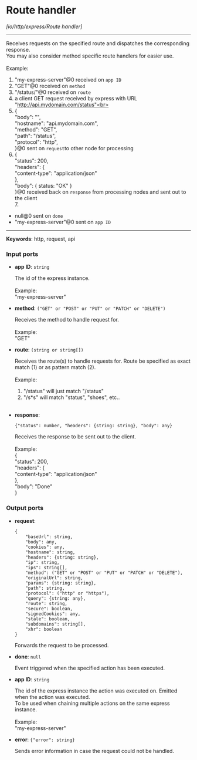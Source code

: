 # Route handler

_[io/http/express/Route handler]_

---

Receives requests on the specified route and dispatches the corresponding response.<br>
You may also consider method specific route handlers for easier use.<br>
<br>
Example:<br>
1. "my-express-server"@0 received on `app ID`<br>
2. "GET"@0 received on `method`<br>
3. "/status/"@0 received on `route`<br>
4. a client GET request received by express with URL "http://api.mydomain.com/status"<br>
5. {<br>
"body": "", <br>
"hostname": "api.mydomain.com", <br>
"method": "GET", <br>
"path": "/status", <br>
"protocol": "http", <br>
}@0 sent on `request`to other node for processing<br>
6. {<br>
  "status": 200,<br>
  "headers": {<br>
    "content-type": "application/json" <br>
  },<br>
  "body": { status: "OK" } <br>
}@0 received back on `response` from processing nodes and sent out to the client<br>
7.<br>
- null@0 sent on `done`<br>
- "my-express-server"@0 sent on `app ID`<br>

---

__Keywords__: http, request, api

### Input ports

* __app ID__: ` string `

    The id of the express instance.<br>
    <br>
    Example: <br>
    "my-express-server"<br>


* __method__: ` ("GET" or "POST" or "PUT" or "PATCH" or "DELETE") `

    Receives the method to handle request for. <br>
    <br>
    Example:<br>
    "GET"<br>


* __route__: ` (string or string[]) `

    Receives the route(s) to handle requests for. Route be specified as exact match (1) or as pattern match (2).<br>
    <br>
    Example:<br>
    1) "/status" will just match "/status"<br>
    2) "/s*s" will match "status", "shoes", etc..<br>
    <br>


* __response__: 
    ```
    {"status": number, "headers": {string: string}, "body": any}
    ```

    Receives the response to be sent out to the client.<br>
    <br>
    Example:<br>
    {<br>
      "status": 200,<br>
      "headers": {<br>
        "content-type": "application/json" <br>
      },<br>
      "body": "Done"<br>
    }<br>

### Output ports

* __request__: 
    ```
    {
        "baseUrl": string,
        "body": any,
        "cookies": any,
        "hostname": string,
        "headers": {string: string},
        "ip": string,
        "ips": string[],
        "method": ("GET" or "POST" or "PUT" or "PATCH" or "DELETE"),
        "originalUrl": string,
        "params": {string: string},
        "path": string,
        "protocol": ("http" or "https"),
        "query": {string: any},
        "route": string,
        "secure": boolean,
        "signedCookies": any,
        "stale": boolean,
        "subdomains": string[],
        "xhr": boolean
    }
    ```

    Forwards the request to be processed.<br>


* __done__: ` null `

    Event triggered when the specified action has been executed.<br>


* __app ID__: ` string `

    The id of the express instance the action was executed on. Emitted when the action was executed.<br>
    To be used when chaining multiple actions on the same express instance.<br>
    <br>
    Example: <br>
    "my-express-server"<br>


* __error__: ` {"error": string} `

    Sends error information in case the request could not be handled.<br>

